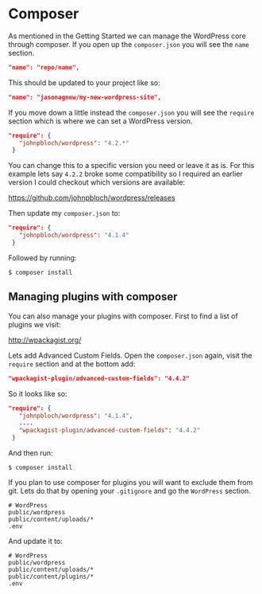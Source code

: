 # Composer

As mentioned in the Getting Started we can manage the WordPress core through composer. If you open up the `composer.json` you will see the `name` section.

``` json
"name": "repo/name",
```
This should be updated to your project like so:
``` json
"name": "jasonagnew/my-new-wordpress-site",
```
If you move down a little instead the `composer.json` you will see the `require` section which is where we can set a WordPress version.
``` json
"require": {
   "johnpbloch/wordpress": "4.2.*"
 }
```
You can change this to a specific version you need or leave it as is. For this example lets say `4.2.2` broke some compatibility so I required an earlier version I could checkout which versions are available:

https://github.com/johnpbloch/wordpress/releases

Then update my `composer.json` to:
``` json
"require": {
   "johnpbloch/wordpress": "4.1.4"
 }
```
Followed by running:
```
$ composer install
```

## Managing plugins with composer

You can also manage your plugins with composer. First to find a list of plugins we visit:

http://wpackagist.org/

Lets add Advanced Custom Fields. Open the `composer.json` again, visit the `require` section and at the bottom add:
```json
"wpackagist-plugin/advanced-custom-fields": "4.4.2"
```
So it looks like so:
``` json
"require": {
   "johnpbloch/wordpress": "4.1.4",
   ....
   "wpackagist-plugin/advanced-custom-fields": "4.4.2"
 }
```
And then run:
```
$ composer install
```
If you plan to use composer for plugins you will want to exclude them from git. Lets do that by opening your `.gitignore` and go the `WordPress` section.

```
# WordPress
public/wordpress
public/content/uploads/*
.env
```
And update it to:
```
# WordPress
public/wordpress
public/content/uploads/*
public/content/plugins/*
.env
```
